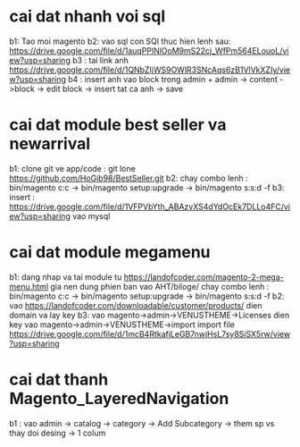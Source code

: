 # cai dat nhanh voi sql
  b1: Tao moi magento 
  b2: vao sql con SQl thuc hien lenh sau: https://drive.google.com/file/d/1auqPPlNlOoM9mS22cj_WfPm564ELouoL/view?usp=sharing
  b3 : tai link anh https://drive.google.com/file/d/1QNbZIjWS9OWlR3SNcAqs6zB1VlVkXZIy/view?usp=sharing 
  b4 : insert anh vao block trong admin
       + admin -> content ->block -> edit block -> insert tat ca anh -> save
  
# cai dat module best seller va newarrival
  b1: clone git ve app/code : git lone https://github.com/HoGib98/BestSeller.git
  b2: chay combo lenh : bin/magento c:c -> bin/magento setup:upgrade -> bin/magento s:s:d -f
  b3: insert : https://drive.google.com/file/d/1VFPVbYth_ABAzvXS4dYdOcEk7DLLo4FC/view?usp=sharing vao mysql
  
# cai dat module megamenu
  b1: dang nhap va tai module tu https://landofcoder.com/magento-2-mega-menu.html
  gia nen dung phien ban vao AHT/biloge/
  chay combo lenh : bin/magento c:c -> bin/magento setup:upgrade -> bin/magento s:s:d -f
  b2: vao https://landofcoder.com/downloadable/customer/products/ dien domain va lay key
  b3: vao magento->admin->VENUSTHEME->Licenses dien key
  vao magento->admin->VENUSTHEME->import
  import file https://drive.google.com/file/d/1mcB4RtkafjLeGB7nwjHsL7sy8SiSX5rw/view?usp=sharing
  
  
# cai dat thanh Magento_LayeredNavigation
 b1 : vao admin -> catalog -> category -> Add Subcategory -> them sp vs thay doi desing -> 1 colum
  
